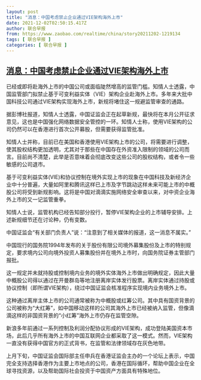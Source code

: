 ```yaml
---
layout: post
title: "消息：中国考虑禁止企业通过VIE架构海外上市"
date: 2021-12-02T02:50:15.417Z
author: 联合早报
from: https://www.zaobao.com/realtime/china/story20211202-1219134
tags: [ 联合早报 ]
categories: [ 联合早报 ]
---
```

<!--1638434040000-->
[消息：中国考虑禁止企业通过VIE架构海外上市](https://www.zaobao.com/realtime/china/story20211202-1219134)
------

<div>
<p>已经或即将赴海外上市的中国公司或面临陡然增高的监管门槛。知情人士透露，中国监管部门拟禁止基于可变利益实体（VIE）架构企业赴海外上市。多年来大批中国科技公司通过VIE架构实现海外上市，新规将堵住这一规避监管审查的通路。</p><p>据彭博社报道，知情人士透露，中国证监会正在起草新规，最快将在本月公开征求意见，这也是中国强化网络数据安全管控的一环。知情人士称，使用VIE架构的公司仍然可以在香港进行首次公开​​募股，但需要获得监管批准。</p><p>知情人士并称，目前已在美国和香港使用VIE架构上市的公司，将需要进行调整，使其股权结构更加透明，尤其对于那些在中国存在外资准入限制的领域的公司而言。目前尚不清楚，此举是否意味着会彻底改变这些公司的股权结构，或者令一些敏感的公司退市。</p><section id="imu"><div id="dfp-ad-imu1">        </div></section><p>基于可变利益实体(VIE)和协议控制在境外实现上市的现象在中国科技及新经济企业中十分普遍，大量如阿里和腾讯这样已上市及字节跳动这样未来可能上市的中概股公司将受到新规影响。这将是中国对滴滴实施网络安全审查以来，对中资企业海外上市的又一记监管重拳。</p><p>知情人士说，监管机构已经告知部分投行，暂停VIE架构企业的上市辅导安排。上述新规细节还在讨论种，仍有变数。</p><p>中国证监会“有关部门负责人”说：“注意到了相关媒体的报道，这一消息不属实。”</p><div id="innity-in-post"></div><div id="dfp-ad-midarticlespecial">        </div><p>中国现行的国务院1994年发布的关于股份有限公司境外募集股份及上市的特别规定，要求境内公司向境外投资人募集股份并在境外上市时，向国务院证券主管部门报批。</p><p>这一规定并未就持股或控制境内业务的境外实体海外上市做出明确规定，因此大量中概股公司得以通过在开曼群岛等地注册离岸实体发行股票。离岸实体通过持股或协议控制（即所谓VIE架构），绕过中国证监会核准程序实现境内业务境外上市。</p><p>这种通过离岸主体上市的公司通常被称为中概股或红筹公司。其中具有国资背景的公司被称为“大红筹”，如中国移动这样的公司其海外上市已经被纳入监管，但像滴滴这样的非国资背景的“小红筹”海外上市仍存在监管空隙。</p><p>新浪多年前通过一系列控制及利润分配协议形成的VIE架构，成功登陆美国资本市场，此后几乎所有海外上市的中国互联网企业都采取了这一模式。然而，VIE架构一直没有获得中国官方的正式背书，在监管和法律领域存在灰色地带。</p><p>上月下旬，中国证监会国际部主任申兵在香港证监会主办的一个论坛上表示，中国完全支持选择香港作为主要上市地点的公司，香港在国际循环，帮助中国企业在全球寻找资源，以及帮助国际社会投资于中国资产方面具有特殊地位。<br> </p>      <div class="cx_paywall_placeholder" id="sph_cdp_40"></div>
</div>
